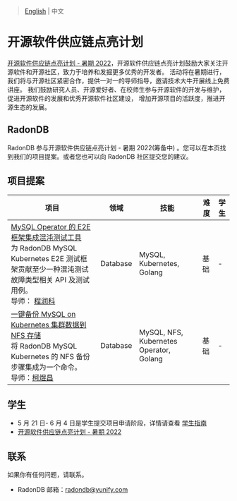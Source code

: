 
>  [English](README.md)  | 中文

# 开源软件供应链点亮计划
[开源软件供应链点亮计划 - 暑期 2022](https://summer.iscas.ac.cn)，开源软件供应链点亮计划鼓励大家关注开源软件和开源社区，致力于培养和发掘更多优秀的开发者。
活动将在暑期进行，我们将与开源社区紧密合作，提供一对一的导师指导，邀请技术大牛开展线上免费讲座。
我们鼓励研究人员、开源爱好者、在校师生参与开源软件的开发与维护，促进开源软件的发展和优秀开源软件社区建设，
增加开源项目的活跃度，推进开源生态的发展。

## RadonDB

RadonDB 参与开源软件供应链点亮计划 - 暑期 2022(筹备中) 。您可以在本页找到我们的项目提案。或者您也可以向 RadonDB 社区提交您的建议。

## 项目提案

| 项目 | 领域 | 技能 | 难 度 | 学生 |
| --- | --- | --- | --- | --- |
| [MySQL Operator 的 E2E 框架集成混沌测试工具](https://github.com/Lydialin2390/community/blob/main/summer-ospp/MySQL%20Operator%20%E7%9A%84%20E2E%20%E6%A1%86%E6%9E%B6%E9%9B%86%E6%88%90%E6%B7%B7%E6%B2%8C%E6%B5%8B%E8%AF%95%E5%B7%A5%E5%85%B7.md) <br/>为 RadonDB MySQL Kubernetes E2E 测试框架贡献至少一种混沌测试故障类型相关 API 及测试用例。<br/>导师： [程润科](https://github.com/runkecheng)| Database | MySQL, Kubernetes, Golang| 基础|- |
| [一键备份 MySQL on Kubernetes 集群数据到 NFS 存储](https://github.com/Lydialin2390/community/blob/main/summer-ospp/%E4%B8%80%E9%94%AE%E5%A4%87%E4%BB%BD%20MySQL%20on%20Kubernetes%20%E9%9B%86%E7%BE%A4%E6%95%B0%E6%8D%AE%E5%88%B0%20NFS%20%E5%AD%98%E5%82%A8.md)<br>将 RadonDB MySQL Kubernetes 的 NFS 备份步骤集成为一个命令。<br>导师：[柯煜昌](https://github.com/acekingke) | Database | MySQL, NFS, Kubernetes Operator, Golang| 基础 | - |


## 学生

* 5 月 21 日- 6 月 4 日是学生提交项目申请阶段，详情请查看 [学生指南](https://summer.iscas.ac.cn/help/student/)
* [开源软件供应链点亮计划 - 暑期 2022](https://summer.iscas.ac.cn/)

## 联系

如果你有任何问题，请联系。

* RadonDB 邮箱：radondb@yunify.com

